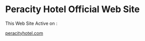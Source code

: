 # Peracity Hotel Official Web Site

This Web Site Active on : 

<a href="http://peracityhotel.com">peracityhotel.com</a>
